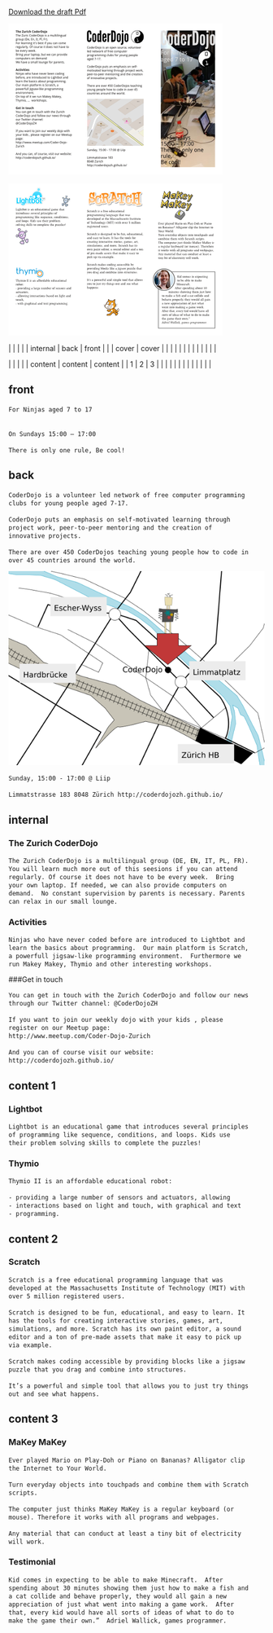 [Download the draft Pdf](flyer-kids.pdf)

![](images/flyer-kids-page001.png)

![](images/flyer-kids-page002.png)


|          |         |          |
| internal | back    | front    |
|          | cover   | cover    |
|          |         |          |
|          |         |          |
|          |         |          |

|          |         |          |
| content  | content | content  |
|    1     |    2    |    3     |
|          |         |          |
|          |         |          |
|          |         |          |


## front

	For Ninjas aged 7 to 17


	On Sundays 15:00 – 17:00 

    There is only one rule, Be cool!

## back

	CoderDojo is a volunteer led network of free computer programming
	clubs for young people aged 7-17.

	CoderDojo puts an emphasis on self-motivated learning through
	project work, peer-to-peer mentoring and the creation of
	innovative projects.

	There are over 450 CoderDojos teaching young people how to code in
	over 45 countries around the world.

![map](images/map.png)

	Sunday, 15:00 - 17:00 @ Liip

	Limmatstrasse 183 8048 Zürich http://coderdojozh.github.io/

## internal

### The Zurich CoderDojo

	The Zurich CoderDojo is a multilingual group (DE, EN, IT, PL, FR).
	You will learn much more out of this seesions if you can attend
	regularly. Of course it does not have to be every week.  Bring
	your own laptop. If needed, we can also provide computers on
	demand.  No constant supervision by parents is necessary. Parents
	can relax in our small lounge.

### Activities

	Ninjas who have never coded before are introduced to Lightbot and
	learn the basics about programming.  Our main platform is Scratch,
	a powerfull jigsaw-like programming environment.  Furthermore we
	run Makey Makey, Thymio and other interesting workshops.

###Get in touch

	You can get in touch with the Zurich CoderDojo and follow our news
	through our Twitter channel: @CoderDojoZH

	If you want to join our weekly dojo with your kids , please
	register on our Meetup page:
	http://www.meetup.com/Coder-Dojo-Zurich

	And you can of course visit our website:
	http://coderdojozh.github.io/

## content 1

### Lightbot

	Lightbot is an educational game that introduces several principles
	of programming like sequence, conditions, and loops. Kids use
	their problem solving skills to complete the puzzles!

### Thymio

	Thymio II is an affordable educational robot:

	- providing a large number of sensors and actuators, allowing
	- interactions based on light and touch, with graphical and text
	- programming.

## content 2

### Scratch

	Scratch is a free educational programming language that was
	developed at the Massachusetts Institute of Technology (MIT) with
	over 5 million registered users.

	Scratch is designed to be fun, educational, and easy to learn. It
	has the tools for creating interactive stories, games, art,
	simulations, and more. Scratch has its own paint editor, a sound
	editor and a ton of pre-made assets that make it easy to pick up
	via example.

	Scratch makes coding accessible by providing blocks like a jigsaw
	puzzle that you drag and combine into structures.

	It’s a powerful and simple tool that allows you to just try things
	out and see what happens.

## content 3

### MaKey MaKey


	Ever played Mario on Play-Doh or Piano on Bananas? Alligator clip
	the Internet to Your World.

	Turn everyday objects into touchpads and combine them with Scratch
	scripts.

	The computer just thinks MaKey MaKey is a regular keyboard (or
	mouse). Therefore it works with all programs and webpages.

	Any material that can conduct at least a tiny bit of electricity
	will work.

### Testimonial

	Kid comes in expecting to be able to make Minecraft.  After
	spending about 30 minutes showing them just how to make a fish and
	a cat collide and behave properly, they would all gain a new
	appreciation of just what went into making a game work.  After
	that, every kid would have all sorts of ideas of what to do to
	make the game their own.”  Adriel Wallick, games programmer.
